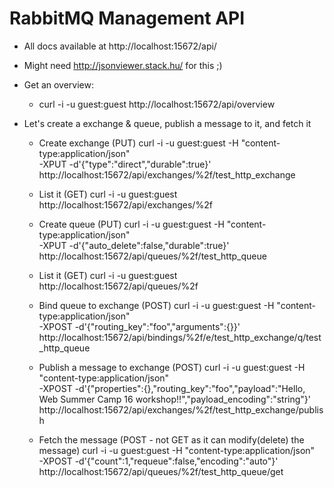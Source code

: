 RabbitMQ Management API
=======================

 - All docs available at http://localhost:15672/api/
 
 - Might need http://jsonviewer.stack.hu/ for this ;)

 - Get an overview:
    - curl -i -u guest:guest http://localhost:15672/api/overview

 - Let's create a exchange & queue, publish a message to it, and fetch it
    - Create exchange (PUT)
        curl -i -u guest:guest -H "content-type:application/json" \
            -XPUT -d'{"type":"direct","durable":true}' \
            http://localhost:15672/api/exchanges/%2f/test_http_exchange
            
    - List it (GET)
        curl -i -u guest:guest http://localhost:15672/api/exchanges/%2f
          
    - Create queue (PUT)
        curl -i -u guest:guest -H "content-type:application/json" \
            -XPUT -d'{"auto_delete":false,"durable":true}' \
            http://localhost:15672/api/queues/%2f/test_http_queue
            
    - List it (GET)
        curl -i -u guest:guest http://localhost:15672/api/queues/%2f
            
    - Bind queue to exchange (POST)
        curl -i -u guest:guest -H "content-type:application/json" \
            -XPOST -d'{"routing_key":"foo","arguments":{}}' \
            http://localhost:15672/api/bindings/%2f/e/test_http_exchange/q/test_http_queue

    - Publish a message to exchange (POST)
        curl -i -u guest:guest -H "content-type:application/json" \
            -XPOST -d'{"properties":{},"routing_key":"foo","payload":"Hello, Web Summer Camp 16 workshop!!","payload_encoding":"string"}' \
            http://localhost:15672/api/exchanges/%2f/test_http_exchange/publish

    - Fetch the message (POST - not GET as it can modify(delete) the message)
        curl -i -u guest:guest -H "content-type:application/json" \
            -XPOST -d'{"count":1,"requeue":false,"encoding":"auto"}' \
            http://localhost:15672/api/queues/%2f/test_http_queue/get

